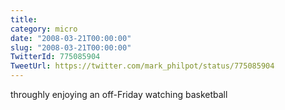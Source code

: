 ```yaml
---
title: 
category: micro
date: "2008-03-21T00:00:00"
slug: "2008-03-21T00:00:00"
TwitterId: 775085904
TweetUrl: https://twitter.com/mark_philpot/status/775085904
---
```


throughly enjoying an off-Friday watching basketball
